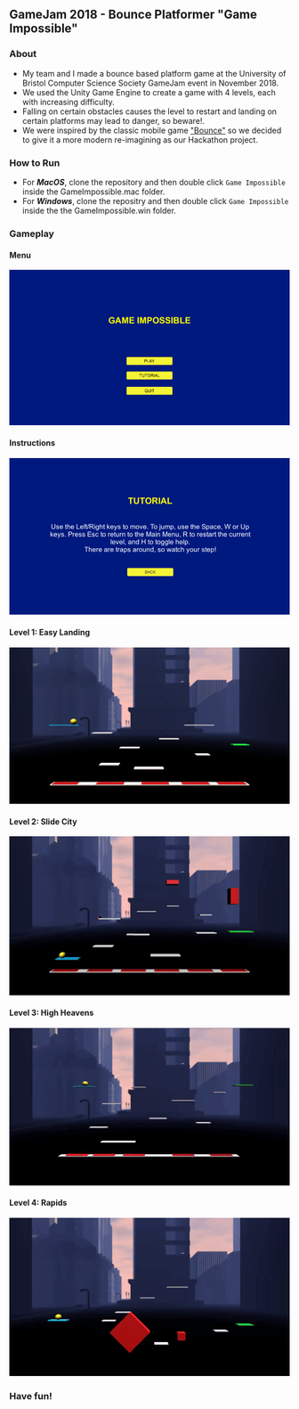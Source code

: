 ## GameJam 2018 - Bounce Platformer  "Game Impossible"

### About
* My team and I made a bounce based platform game at the University of Bristol Computer Science Society GameJam event in November 2018.
* We used the Unity Game Engine to create a game with 4 levels, each with increasing difficulty. 
* Falling on certain obstacles causes the level to restart and landing on certain platforms may lead to danger, so beware!.
* We were inspired by the classic mobile game ["Bounce"](https://en.wikipedia.org/wiki/Bounce_(video_game_series)) so we decided to give it a more modern re-imagining as our Hackathon project.

### How to Run
* For ***MacOS***, clone the repository and then double click ```Game Impossible``` inside the GameImpossible.mac folder.
* For ***Windows***, clone the repositry and then double click ```Game Impossible``` inside the the GameImpossible.win folder.

### Gameplay

#### Menu
![Game Menu](GameJam/Menu.png "Initial landing menu for the game")

#### Instructions
![Tutorial](GameJam/Tutorial.png "Tutorial page for game")

#### Level 1: Easy Landing
![Level 1](GameJam/Level1.png "Level 1")

#### Level 2: Slide City
![Level 2](GameJam/Level2.gif "Level 2")

#### Level 3: High Heavens
![Level 3](GameJam/Level3.gif "Level 3")

#### Level 4: Rapids
![Level 4](GameJam/Level4.gif "Level 4") 


### Have fun!
